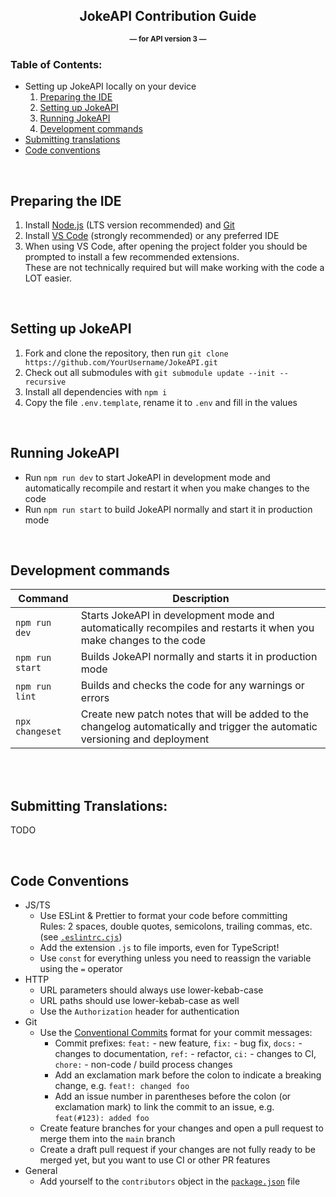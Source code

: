 <div style="text-align:center;" align="center">

## JokeAPI Contribution Guide
<b><sup>— for API version 3 —</sup></b>

</div>

### Table of Contents:
- Setting up JokeAPI locally on your device
  1. [Preparing the IDE](#preparing-the-ide)
  2. [Setting up JokeAPI](#setting-up-jokeapi)
  3. [Running JokeAPI](#running-jokeapi)
  4. [Development commands](#development-commands)
- [Submitting translations](#submitting-translations)
- [Code conventions](#code-conventions)

<br>

## Preparing the IDE
1. Install [Node.js](https://nodejs.org/) (LTS version recommended) and [Git](https://git-scm.com/)
2. Install [VS Code](https://code.visualstudio.com/) (strongly recommended) or any preferred IDE
3. When using VS Code, after opening the project folder you should be prompted to install a few recommended extensions.  
  These are not technically required but will make working with the code a LOT easier.

<br>

## Setting up JokeAPI
1. Fork and clone the repository, then run `git clone https://github.com/YourUsername/JokeAPI.git`
2. Check out all submodules with `git submodule update --init --recursive`
3. Install all dependencies with `npm i`
4. Copy the file `.env.template`, rename it to `.env` and fill in the values

<br>

## Running JokeAPI
- Run `npm run dev` to start JokeAPI in development mode and automatically recompile and restart it when you make changes to the code
- Run `npm run start` to build JokeAPI normally and start it in production mode

<br>

## Development commands
| Command | Description |
| --- | --- |
| `npm run dev` | Starts JokeAPI in development mode and automatically recompiles and restarts it when you make changes to the code |
| `npm run start` | Builds JokeAPI normally and starts it in production mode |
| `npm run lint` | Builds and checks the code for any warnings or errors |
| `npx changeset` | Create new patch notes that will be added to the changelog automatically and trigger the automatic versioning and deployment |

<br><br>

## Submitting Translations:
TODO
<!--This guide will tell you how you can and should contribute to JokeAPI.  -->
<!--Not following it might cause me to reject your changes but at the very least we will both lose time.  -->
<!--So please read this guide before contributing. Thanks :)-->
<!---->
<!--## Table of Contents:-->
<!--- [Submitting or editing jokes](#submitting-or-editing-jokes)-->
<!--- [Contributing to JokeAPI's code](#submitting-code)-->
<!--- [Submitting a translation](#submitting-translations)-->
<!--- [Tips and Tricks for contributing](#other-nice-to-know-stuff)-->
<!---->
<!--<br><br><br><br>-->
<!---->
<!--## Submitting or editing jokes:-->
<!--To submit a joke manually, you can use the form on [this page.](https://v2.jokeapi.dev/#submit)  -->
<!--To submit it through code, you can make use of the ["submit" endpoint.](https://v2.jokeapi.dev/#submit-endpoint)  -->
<!--  -->
<!--If you instead want to edit a joke yourself, you can find them in the `jokes-xy.json` files in [`data/jokes/`](../data/jokes/)  -->
<!--To submit your changes, create a pull request. Also make sure to follow the [code contribution instructions.](#submitting-code)  -->
<!--  -->
<!--If you want a joke to be edited or deleted, please submit a new issue [here.](https://github.com/Sv443-Network/JokeAPI/issues/new?assignees=Sv443&labels=joke+edit&template=3_edit_a_joke.md)  -->
<!--Keep in mind, though, that I will not remove jokes based on opinions as that would defeat the API's main purpose, to provide jokes for everyone's taste.  -->
<!-- TODO: provide source of dark jokes, since this is fully transparent and open source software -->
<!---->
<!--<br><br>-->
<!---->
<!--## Submitting code:-->
<!--1. [Read the Code_of_Conduct.md file](./Code_of_Conduct.md) (TLDR: just behave in a friendly manner).-->
<!--2. [Click here](https://github.com/Sv443-Network/JokeAPI/fork) to fork the repository. Afterwards, clone or download it and locate the folder where it is contained.-->
<!--3. Make the changes you want to make to the code.-->
<!--4. Run the script `npm run all` which will run these commands:-->
<!--    - `npm run validate-jokes` to make sure all jokes are formatted correctly.-->
<!--    - `npm run validate-ids` to verify that all jokes have the correct ID.-->
<!--    - `npm run lint` to check the code for any warnings or errors.-->
<!--    - `npm run dep-graph` to generate a new dependency graph.-->
<!--    - `npm run generate-changelog` to generate a Markdown changelog out of the plaintext one.-->
<!--    - `npm run test`, which runs the unit tests for JokeAPI. If you are colorblind, you can run the command `npm run test-colorblind` (will turn green into cyan and red into magenta).-->
<!--5. Run JokeAPI locally by running the command `node JokeAPI`, request some jokes and test the areas you modified / added to make sure everything still works.-->
<!--6. Add yourself to the `contributors` object in the [`package.json`](../package.json) file :)-->
<!--     - **If it doesn't exist or is empty** please add it using the second format on [this website](https://flaviocopes.com/package-json/#contributors) -->
<!--7. Submit a pull request on your forked repository, selecting `Sv443-Network/JokeAPI` as the base repo and `master` as the base branch and selecting `YourUsername/JokeAPI` as the head repo and `YourBranch` as the compare branch-->
<!--    - If your pull request is not ready to be merged yet, you can add `[WIP]` to the beginning of the title which will tell the repo maintainer(s) and automated scripts not to merge it yet.-->
<!--8. Request a review from me (Sv443).-->
<!--9. Check if the CI script and other checks for your pull request were successful (they can be found below the comments).-->
<!--    - **If they were unsuccessful:** view the log, fix the errors, commit the code and push to the same branch. This will automatically update your pull request and re-run the checks.-->
<!--10. Once the pull request is approved and merged, you can delete the source branch and your forked repo if you want to.  -->
<!--    - **If it isn't**, please read the comments from the reviewer(s) and make the necessary changes.-->
<!--  -->
<!--<br><br>-->
<!---->
<!--## Submitting Translations:-->
<!--If you want to submit a translation, please follow these steps:  -->
<!--1. Find your language's two-character code in the file [`data/languages.json`](../data/languages.json). You'll need to specify it for every translation.-->
<!--2. Translate coded error messages in the file [`data/errorMessages.js`](../data/errorMessages.js) by following the style of the other translations.-->
<!--3. Translate the generic strings inside of the file [`data/translations.json`](../data/translations.json) by also following the style of the other translations.-->
<!--4. Add yourself to the `contributors` object in the [`package.json`](../package.json) file :)-->
<!---->
<!--<br><br>-->
<!---->
<!--## Other nice-to-know stuff:-->
<!--- I really recommend using [Visual Studio Code](https://code.visualstudio.com/) with the extension [`fabiospampinato.vscode-highlight`](https://marketplace.visualstudio.com/items?itemName=fabiospampinato.vscode-highlight) - it will add custom styling to the syntax highlighting in the editor and make the code easier to read and work with.  -->
<!--- If you want to generate a dependency graph, you need to install [Graphviz](https://graphviz.gitlab.io/download/) and add the path to the `bin` folder to your `%PATH%` / `$PATH` environment vaiable. Then, run the command `npm run dependency-graph` and open the file [`dev/dependency-graph.html`](../dev/dependency-graph.html) in a browser.  -->
<!--- If you need to add an authorization token, you can generate one or multiple tokens with the command `npm run add-token [amount]`. If you omit the "amount" parameter, the script will generate a single token. After you run the command, the tokens will be listed in the console and you can now (after restarting JokeAPI) use it in the `Authorization` header to gain unlimited access to JokeAPI [(better explanation here).](https://jokeapi.dev/#api-tokens)  -->
<!---->
<!--<br><br>-->
<!---->
<!--## If you need any help, feel free to contact me through [Discord](https://sv443.net/discord) (fastest way to contact me) or [E-Mail](mailto:contact@sv443.net?subject=Questions%20about%20contributing%20to%20JokeAPI)-->

<br>

## Code Conventions
- JS/TS
  - Use ESLint & Prettier to format your code before committing  
    Rules: 2 spaces, double quotes, semicolons, trailing commas, etc. (see [`.eslintrc.cjs`](../.eslintrc.cjs))
  - Add the extension `.js` to file imports, even for TypeScript!
  - Use `const` for everything unless you need to reassign the variable using the `=` operator
- HTTP
  - URL parameters should always use lower-kebab-case
  - URL paths should use lower-kebab-case as well
  - Use the `Authorization` header for authentication
- Git
  - Use the [Conventional Commits](https://www.conventionalcommits.org/en/v1.0.0/) format for your commit messages:  
    - Commit prefixes: `feat:` - new feature, `fix:` - bug fix, `docs:` - changes to documentation, `ref:` - refactor, `ci:` - changes to CI, `chore:` - non-code / build process changes
    - Add an exclamation mark before the colon to indicate a breaking change, e.g. `feat!: changed foo`
    - Add an issue number in parentheses before the colon (or exclamation mark) to link the commit to an issue, e.g. `feat(#123): added foo`
  - Create feature branches for your changes and open a pull request to merge them into the `main` branch
  - Create a draft pull request if your changes are not fully ready to be merged yet, but you want to use CI or other PR features
- General
  - Add yourself to the `contributors` object in the [`package.json`](../package.json) file
